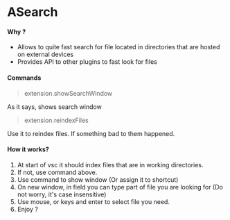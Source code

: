 # ASearch

#### Why ?
- Allows to quite fast search for file located in directories that are hosted on external devices
- Provides API to other plugins to fast look for files 

#### Commands
> extension.showSearchWindow

As it says, shows search window

>extension.reindexFiles

Use it to reindex files. If something bad to them happened.


#### How it works?
1. At start of vsc it should index files that are in working directories.
2. If not, use command above.
3. Use command to show window (Or assign it to shortcut)
4. On new window, in field you can type part of file you are looking for (Do not worry, it's case insensitive)
5. Use mouse, or keys and enter to select file you need.
6. Enjoy ?

